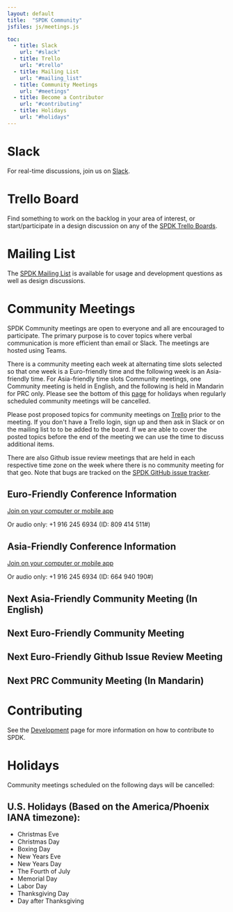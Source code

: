 ```yaml
---
layout: default
title:  "SPDK Community"
jsfiles: js/meetings.js

toc:
  - title: Slack
    url: "#slack"
  - title: Trello
    url: "#trello"
  - title: Mailing List
    url: "#mailing_list"
  - title: Community Meetings
    url: "#meetings"
  - title: Become a Contributor
    url: "#contributing"
  - title: Holidays
    url: "#holidays"
---
```


<a id="slack"></a>
# Slack

For real-time discussions, join us on [Slack](https://join.slack.com/t/spdk-team/shared_invite/enQtNzg2NTgxNTgzNzEyLWQ2Y2NmOGFkN2FlYjczMWY1ZDZiMzFjZTI4ZGIyZDc0YTA3ZjE5YWQ3MGVjYzI1MTg0OGYzMjFhZDczZDYwZmY).

<a id="trello"></a>
# Trello Board

Find something to work on the backlog in your area of interest, or start/participate in a design discussion on any of the [SPDK Trello Boards](../trello/).

<a id="mailing_list"></a>
# Mailing List

The
[SPDK Mailing List](https://lists.linuxfoundation.org/mailman/listinfo/spdk/) is
available for usage and development questions as well as design discussions.

<a id="meetings"></a>
# Community Meetings

SPDK Community meetings are open to everyone and all are encouraged to
participate. The primary purpose is to cover topics where verbal communication
is more efficient than email or Slack. The meetings are hosted using Teams.

There is a community meeting each week at alternating time slots selected so
that one week is a Euro-friendly time and the following week is an
Asia-friendly time. For Asia-friendly time slots Community meetings, one Community
meeting is held in English, and the following is held in Mandarin for PRC only.
Please see the bottom of this [page](#holidays) for holidays when regularly
scheduled community meetings will be cancelled.

Please post proposed topics for community meetings on [Trello](https://trello.com/b/DvM7XayJ)
prior to the meeting. If you don't have a Trello login, sign up and then ask in Slack
or on the mailing list to to be added to the board. If we are able to cover
the posted topics before the end of the meeting we can use the time to discuss
additional items.

There are also Github issue review meetings that are held in each respective time zone on the
week where there is no community meeting for that geo. Note that bugs are tracked on the [SPDK GitHub issue tracker](https://github.com/spdk/spdk/issues).

## Euro-Friendly Conference Information

[Join on your computer or mobile app](https://teams.microsoft.com/l/meetup-join/19%3ameeting_ZDBmZDAyNTktYzA0Zi00NTIxLTg1OWEtZWY2N2NkNDcwZDdm%40thread.v2/0?context=%7b%22Tid%22%3a%2246c98d88-e344-4ed4-8496-4ed7712e255d%22%2c%22Oid%22%3a%22179d2293-79dc-4f8e-8f1f-3f881e309cb5%22%7d)

Or audio only: +1 916 245 6934 (ID: 809 414 511#)

## Asia-Friendly Conference Information

[Join on your computer or mobile app](https://teams.microsoft.com/l/meetup-join/19%3ameeting_MDQ5NGU2MmQtNjU1NC00YTNlLTkwMGQtZjIzNDU1MWZhNTEy%40thread.v2/0?context=%7b%22Tid%22%3a%2246c98d88-e344-4ed4-8496-4ed7712e255d%22%2c%22Oid%22%3a%22179d2293-79dc-4f8e-8f1f-3f881e309cb5%22%7d)

Or audio only: +1 916 245 6934 (ID: 664 940 190#)

## Next Asia-Friendly Community Meeting (In English)
<div id="asia-mtg"></div>

## Next Euro-Friendly Community Meeting
<div id="euro-mtg"></div>

## Next Euro-Friendly Github Issue Review Meeting
<div id="euro-bug-mtg"></div>

## Next PRC Community Meeting (In Mandarin)
<div id="asia-prc-mtg"></div>

<a id="contributing"></a>
# Contributing

See the [Development](/development/) page for more information on how to contribute to SPDK.

<a id="holidays"></a>
# Holidays

Community meetings scheduled on the following days will be cancelled:

## U.S. Holidays (Based on the America/Phoenix IANA timezone):

* Christmas Eve
* Christmas Day
* Boxing Day
* New Years Eve
* New Years Day
* The Fourth of July
* Memorial Day
* Labor Day
* Thanksgiving Day
* Day after Thanksgiving
